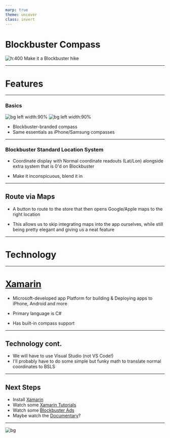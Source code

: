 ```yaml
---
marp: true
theme: uncover
class: invert
---
```


# <!--fit--> Blockbuster Compass
![h:400](blockbuster-compass.png)
Make it a Blockbuster hike

---
# <!--fit--> Features
---
### Basics
![bg left width:90%](samsung.jpg)
![bg left width:90%](iphone.png)

- Blockbuster-branded compass 
- Same essentials as iPhone/Samsung compasses
---
### Blockbuster Standard Location System
- Coordinate display with Normal coordinate readouts (Lat/Lon) alongside extra system that is 0'd on Blockbuster

- Make it inconspicuous, blend it in
---
## Route via Maps

- A button to route to the store that then opens Google/Apple maps to the right location

- This allows us to skip integrating maps into the app ourselves, while still being pretty elegant and giving us a neat feature
---
# <!---fit---> Technology
---
# [Xamarin](https://dotnet.microsoft.com/en-us/apps/xamarin)
* Microsoft-developed app Platform for building & Deploying apps to iPhone, Android and more

* Primary language is C#

* Has built-in compass support

---
## Technology cont.
- We will have to use Visual Studio (not VS Code!)
- I'll probably have to do some simple but funky math to translate normal coordinates to BSLS
---

## Next Steps
- Install [Xamarin](https://learn.microsoft.com/en-us/xamarin/get-started/installation/?pivots=windows-vs2022)
- Watch some [Xamarin Tutorials](https://www.youtube.com/watch?v=-LL54r2zqZM&list=PLAt44-Gu2dzyw0YZMe75S1BNKNFU-2i3u)
- Watch some [Blockbuster Ads](https://www.youtube.com/watch?v=EmH3lHKBboo)
- Maybe watch the [Documentary](https://en.wikipedia.org/wiki/The_Last_Blockbuster)?

---
![bg](suicideawareness.png)